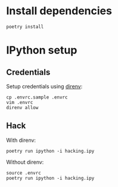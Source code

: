 # Install dependencies

```shell
poetry install
```

# IPython setup

## Credentials

Setup credentials using [direnv](https://direnv.net/):

```shell
cp .envrc.sample .envrc
vim .envrc
direnv allow
```

## Hack

With direnv:

```shell
poetry run ipython -i hacking.ipy
```

Without direnv:

```shell
source .envrc
poetry run ipython -i hacking.ipy
```
